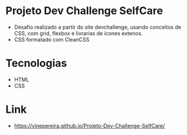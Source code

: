 # Projeto Dev Challenge SelfCare
- Desafio realizado a partir do site devchallenge, usando conceitos de CSS, com grid, flexbox e livrarias de ícones extenos.
- CSS formatado com CleanCSS

# Tecnologias
- HTML
- CSS

# Link
- https://vinepereira.github.io/Projeto-Dev-Challenge-SelfCare/